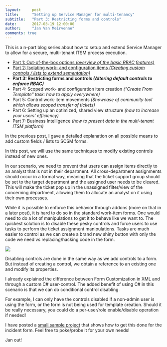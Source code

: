 ```yaml
---
layout:     post
title:      "Setting up Service Manager for multi-tenancy"
subtitle:   "Part 3: Restricting forms and controls"
date:       2017-03-19 12:00:00
author:     "Jan Van Meirvenne"
comments: true
---
```

This is a n-part blog series about how to setup and extend Service Manager to allow for a secure, multi-tenant ITSM process execution.

* [Part 1: Out-of-the-box options *(overview of the basic RBAC features)*](http://www.jvm-net.com/2017/03/01/scsm-multitenant-1/)
* [Part 2: Isolating work- and configuration items *(Creating custom controls / lists to extend sementation)*](http://www.jvm-net.com/2017/03/09/scsm-multitenant-2/)
* **Part 3: Restricting forms and controls *(Altering default controls to enforce RBAC)***
* Part 4: Scoped work- and configuration item creation *("Create From Template" task: how to apply everywhere)*
* Part 5: Control work-item movements *(Showcase of community tool which allows scoped transfer of tickets)*
* Part 6: Setting up an optimized, shared view structure *(how to increase your users' efficiency)*
* Part 7: Business Intelligence *(how to present data in the multi-tenant ITSM platform)*

In the previous post, I gave a detailed explanation on all possible means to add custom fields / lists to SCSM forms.

In this post, we will use the same techniques to modify existing controls instead of new ones.

In our scenario, we need to prevent that users can assign items directly to an analyst that is not in their department. All cross-department assignments should occur in a formal way, meaning that the ticket support group should be set to the target department and the assigned user needs to be cleared. This will make the ticket pop up in the unassigned filter/view of the concerning department, allowing them to allocate an analyst on it using their own processes.

While it is possible to enforce this behavior through addons (more on that in a later post), it is hard to do so in the standard work-item forms. One would need to do a lot of manipulations to get it to behave like we want to. The quickest solution is to disable these pesky controls and force users to use tasks to perform the ticket assignment manipulations. Tasks are much easier to control as we can create a brand new shiny button with only the code we need vs replacing/hacking code in the form.

<img src="{{ site.url }}/assets/scsm-multitenant/IRControlsDisabled.png" />

Disabling controls are done in the same way as we add controls to a form. But instead of creating a control, we obtain a reference to an existing one and modify its properties.

I already explained the difference between Form Customization in XML and through a custom C# user-control. The added benefit of using C# in this scenario is that we can do conditional control disabling.

For example, I can only have the controls disabled if a non-admin user is using the form, or the form is not being used for template creation. Should it be really necessary, you could do a per-user/role enable/disable operation if needed!

I have posted a [small sample project](https://github.com/JanVanMeirvenne/SCSM-IncidentFormLockDown) that shows how to get this done for the incident form. Feel free to poke/probe it for your own needs!

Jan out!


